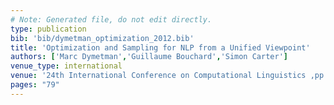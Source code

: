 ```yaml
---
# Note: Generated file, do not edit directly.
type: publication
bib: 'bib/dymetman_optimization_2012.bib'
title: 'Optimization and Sampling for NLP from a Unified Viewpoint'
authors: ['Marc Dymetman','Guillaume Bouchard','Simon Carter']
venue_type: international
venue: '24th International Conference on Computational Linguistics ,pp. 79'
pages: "79"
---
```

